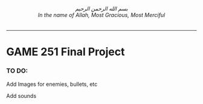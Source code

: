 <h6 align="center">بسم الله الرحمن الرحيم
<br>In the name of Allah, Most Gracious, Most Merciful
</h6>

---

# GAME 251 Final Project

### TO DO:
Add Images for enemies, bullets, etc

Add sounds